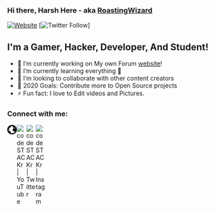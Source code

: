 ### Hi there, Harsh Here - aka [RoastingWizard][website] 

[![Website](https://img.shields.io/badge/Harami%20Hackers-Under%20Work-blue)](https://haramihackers.ga)
[![Twitter Follow](https://img.shields.io/twitter/follow/roastingwizard?color=Blue&label=Roastingwizard&logo=Twitter&style=plastic)]
## I'm a Gamer, Hacker, Developer, And Student!

- 🔭 I’m currently working on My own Forum [website]!
- 🌱 I’m currently learning everything 🤣
- 👯 I’m looking to collaborate with other content creators
- 🥅 2020 Goals: Contribute more to Open Source projects
- ⚡ Fun fact: I love to Edit videos and Pictures.


### Connect with me:

[<img align="left" alt="codeSTACKr.com" width="22px" src="https://raw.githubusercontent.com/iconic/open-iconic/master/svg/globe.svg" />][website]
[<img align="left" alt="codeSTACKr | YouTube" width="22px" src="https://cdn.jsdelivr.net/npm/simple-icons@v3/icons/youtube.svg" />][youtube]
[<img align="left" alt="codeSTACKr | Twitter" width="22px" src="https://cdn.jsdelivr.net/npm/simple-icons@v3/icons/twitter.svg" />][twitter]
[<img align="left" alt="codeSTACKr | Instagram" width="22px" src="https://cdn.jsdelivr.net/npm/simple-icons@v3/icons/instagram.svg" />][instagram]

<br />

[website]: https://haramihackers.ga
[twitter]: https://twitter.com/roastingwizard
[youtube]: https://youtube.com/
[instagram]: https://instagram.com/
